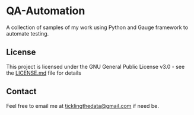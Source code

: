 # QA-Automation

A collection of samples of my work using Python and Gauge framework to automate testing.

## License

This project is licensed under the GNU General Public License v3.0 - see the [LICENSE.md](LICENSE.md) file for details

## Contact

Feel free to email me at ticklingthedata@gmail.com if need be.
